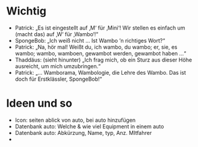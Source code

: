 # Wichtig
- Patrick: „Es ist eingestellt auf ‚M‘ für ‚Mini‘! Wir stellen es einfach um (macht das) auf ‚W‘ für ‚Wambo‘!“
- SpongeBob: „Ich weiß nicht … Ist Wambo ’n richtiges Wort?“
- Patrick: „Na, hör mal! Weißt du, ich wambo, du wambo; er, sie, es wambo; wambo, wamboen, gewambot werden, gewambot haben …“
- Thaddäus: (sieht hinunter) „Ich frag mich, ob ein Sturz aus dieser Höhe ausreicht, um mich umzubringen.“
- Patrick: „… Wamborama, Wambologie, die Lehre des Wambo. Das ist doch für Erstklässler, SpongeBob!“




# Ideen und so
- Icon: seiten ablick von auto, bei auto hinzufügen
- Datenbank auto: Welche & wie viel Equipment in einem auto
- Datenbank auto: Abkürzung, Name, typ, Anz. MItfahrer
-  

<!--

**Here are some ideas to get you started:**

🙋‍♀️ A short introduction - what is your organization all about?
🌈 Contribution guidelines - how can the community get involved?
👩‍💻 Useful resources - where can the community find your docs? Is there anything else the community should know?
🍿 Fun facts - what does your team eat for breakfast?
🧙 Remember, you can do mighty things with the power of [Markdown](https://docs.github.com/github/writing-on-github/getting-started-with-writing-and-formatting-on-github/basic-writing-and-formatting-syntax)
-->
